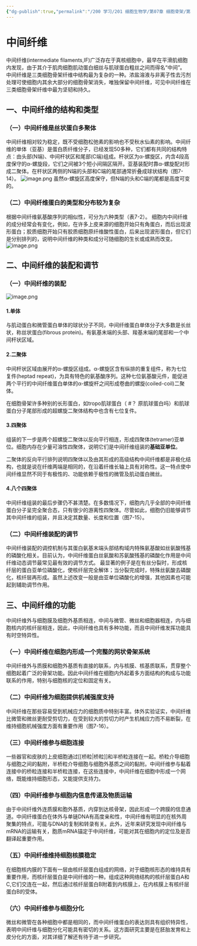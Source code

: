 ```yaml
---
{"dg-publish":true,"permalink":"/200 学习/201 细胞生物学/第07章 细胞骨架/第3节 中间纤维/中间纤维/","title":"中间纤维","created":"2024-01-16T13:54:17.384+08:00","updated":"2024-01-16T14:49:15.655+08:00"}
---
```


# 中间纤维
中间纤维(intermediate filaments,IF)广泛存在于真核细胞中，最早在平滑肌细胞内发现，由于其介于肌肉细胞肌动蛋白细丝与肌球蛋白粗丝之间而得名“中间”。
中间纤维是三类细胞骨架纤维中结构最为复杂的一种。浓盐溶液与非离子性去污剂处理可使细胞内其余大部分的细胞骨架消失，唯独保留中间纤维，可见中间纤维在三类细胞骨架纤维中最为坚韧和持久。
## 一、中间纤维的结构和类型
### （一）中间纤维是丝状蛋白多聚体
中间纤维相对较为稳定，既不受细胞松弛素的影响也不受秋水仙素的影响。中间纤维的单体（亚基）是蛋白质纤维分子，已经发现50多种，它们都有共同的结构特点：由头部(N端)、中间杆状区和尾部(C端)组成。杆状区为α-螺旋区，内含4段高度保守的α-螺旋段，它们之间被3个短小间隔区隔开。亚基装配时靠α-螺旋配对形成二聚体。在杆状区两侧的N端的头部和C端的尾部通常折叠成球状结构（图7-14）。
![image.png](https://cdn.jsdelivr.net/gh/Dolan-Lance/Image-Jiang/202401161405272.jpg)
虽然α-螺旋区高度保守，但N端的头和C端的尾都是高度可变的。
### （二）中间纤维蛋白的类型和分布较为复杂
根据中间纤维氨基酸序列的相似性，可分为六种类型（表7-2）。
细胞内中间纤维的成分经常会有变化，例如，在许多上皮来源的细胞开始只有角蛋白，而后出现波形蛋白；胶质细胞开始只有胶质细胞原纤维酸性蛋白，后来出现波形蛋白，但它们是分别排列的，说明中间纤维的种类和成分可随细胞的生长或成熟而改变。
![image.png](https://cdn.jsdelivr.net/gh/Dolan-Lance/Image-Jiang/202401161414714.jpg)
## 二、中间纤维的装配和调节
### （一）中间纤维的装配
![image.png](https://cdn.jsdelivr.net/gh/Dolan-Lance/Image-Jiang/202401161426101.jpg)
#### 1.单体
与肌动蛋白和微管蛋白单体的球状分子不同，中间纤维蛋白单体分子大多数是长丝状，称丝状蛋白(fibrous protein)。有氨基末端的头部、羧基末端的尾部和一个中间杆状区域。
#### 2.二聚体
中间杆状区域由展开的α-螺旋区组成。α-螺旋区含有纵排的重复组件，称为七位复件(heptad repeat)，为具有特色的氨基酸序列。这种七位氨基酸元件，能促进两个平行的中间纤维蛋白单体的α-螺旋杆之间形成卷曲的螺旋(coiled-coil)二聚体。

在细胞骨架许多种别的长形蛋白，如tropo肌球蛋白（ #？ 原肌球蛋白吗）和肌球蛋白分子尾部形成的超螺旋二聚体结构中也含有七位复件。
#### 3.四聚体
组装的下一步是两个超螺旋二聚体以反向平行相连，形成四聚体(tetramer)亚单位。细胞内存在少量可溶性四聚体，说明它们是中间纤维组装的**基础亚单位**。

二聚体的反向平行排列说明四聚体以及由其形成的高级结构中间纤维都是非极化结构，也就是说在纤维两端是相同的，在沿着纤维长轴上具有对称性。这一特点使中间纤维显然不同于有极性的、功能依赖于极性的微管及肌动蛋白微丝。
#### 4.八个四聚体
中间纤维组装的最后步骤仍不甚清楚。在多数情况下，细胞内几乎全部的中间纤维蛋白分子呈完全聚合态，只有很少的游离性四聚体。尽管如此，细胞仍旧能够调节其中间纤维的组装，并且决定其数量、长度和位置（图7-15）。
### （二）中间纤维装配的调节
中间纤维装配的调控机制与其蛋白氨基末端头部结构域内特殊氨基酸如丝氨酸残基的磷酸化相关。目前认为，中间纤维蛋白丝氨酸和苏氨酸残基的磷酸化作用是中间纤维动态调节最常见最有效的调节方式。
最显著的例子是在有丝分裂时，形成核纤层的蛋白亚单位磷酸化，使核纤层完全解体；当分裂完成时，特殊丝氨酸去磷酸化，核纤层再形成。虽然上述改变一般是由亚单位磷酸化的增强，其他因素也可能起到辅助调节作用。
## 三、中间纤维的功能
中间纤维外与细胞膜及细胞外基质相连，中间与微管、微丝和细胞器相连，内与细胞核内的核纤层相连，因此，中间纤维也具有多种功能，而且中间纤维发挥功能具有时空特异性。
### （一）中间纤维在细胞内形成一个完整的网状骨架系统
中间纤维外与质膜和细胞外基质有直接的联系，内与核膜、核基质联系，贯穿整个细胞起着广泛的骨架功能。因此中间纤维在细胞内外起着多方面结构的构成与功能联系的作用，特别与细胞核的定位和固定有关。
### （二）中间纤维为细胞提供机械强度支持
中间纤维在那些容易受到机械应力的细胞质中特别丰富。体外实验证实，中间纤维比微管和微丝更耐受剪切力，在受到较大的剪切力时产生机械应力而不易断裂，在维持细胞机械强度方面有重要作用（图7-16）。
### （三）中间纤维参与细胞连接
一些器官和皮肤的上皮细胞通过[[桥粒\|桥粒]]和半桥粒连接在一起。桥粒介导细胞与细胞之间的黏附，半桥粒介导细胞与细胞外基质之间的黏附。中间纤维参与黏着连接中的桥粒连接和半桥粒连接，在这些连接中，中间纤维在细胞中形成一个网络，既能维持细胞形态，又能提供支持力。
### （四）中间纤维参与细胞内信息传递及物质运输
由于中间纤维外连质膜和胞外基质，内穿到达核骨架，因此形成一个跨膜的信息通道。中间纤维蛋白在体外与单链DNA有高度亲和性，中间纤维有明显的在核外周聚集的特点，可能与DNA的复制和转录有关。此外，近年来研究发现中间纤维与mRNA的运输有关，胞质mRNA锚定于中间纤维，可能对其在细胞内的定位及是否翻译起重要作用。
### （五）中间纤维维持细胞核膜稳定
在细胞核内膜的下面有一层由核纤层蛋白组成的网络，对于细胞核形态的维持具有重要作用，而核纤层蛋白是中间纤维的一种。组成这种网络结构的核纤层蛋白A和C,它们交连在一起，然后通过核纤层蛋白B附着到内核膜上，在内核膜上有核纤层蛋白B的受体。
### （六）中间纤维参与细胞分化
微丝和微管在各种细胞中都是相同的，而中间纤维蛋白的表达则具有组织特异性，表明中间纤维与细胞分化可能具有密切的关系。这方面研究主要是在胚胎发育和上皮分化的方面，对其详细了解还有待于进一步研究。